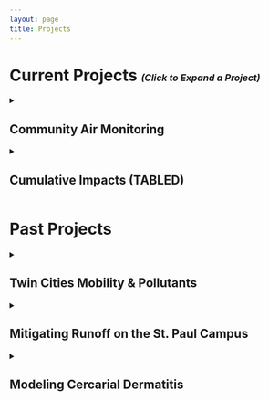 ```yaml
---
layout: page
title: Projects
---
```


<!-- For Collapible cell formatting - https://developer.mozilla.org/en-US/docs/Web/HTML/Element/details -->

<h1><b>Current Projects</b> <small><small><small><i>(Click to Expand a Project)</i></small></small></small></h1>

<!-- Community Air Monitoring -->
<details>
<summary><h2>Community Air Monitoring</h2>
</summary>

<h3>One Sentence Description</h3>

These are free and open-source repositories for to acquire, analyze, and visualize the data from the City of Minneapolis' <a href="https://www.minneapolismn.gov/government/programs-initiatives/environmental-programs/air-quality/" target="_blank">Community Air Monitoring Project</a>.
<br><br>
<center>
<h3> 
<a href="https://SpikeAlerts.github.io/Website" style = "color: Blue" target="_blank">SpikeAlerts Website</a>&emsp;&emsp;
<a href="https://github.com/SpikeAlerts/SpikeAlerts_Heroku" style = "color: Blue" target="_blank">SpikeAlerts for Heroku</a>&emsp;&emsp;
<a href="https://github.com/SpikeAlerts/AQ_SpikeAlerts" style = "color: Blue" target="_blank">SpikeAlerts Development</a>

<!--<a href="https://github.com/RwHendrickson/Community_Air_Monitoring" style = "color: Blue" target="_blank">Repository - Data Pipelines</a> -->
</h3>
</center>

<hr><hr><hr>

</details>

<!-- Env Hazards in Mpls -->
<details>
<summary><h2>Cumulative Impacts (TABLED)</h2>
</summary>
<!-- <br><br> -->

<h3><b> Abstract </b></h3>

It is understood that some parts of Minneapolis experience a greater burden of environmental hazard than others. Anecdotally and visually, this can be correlated to <a href="https://legacy.umn.edu/stories/a-city-divided-0" target="_blank">restrictive housing practices</a> of the early to mid 20th century. This project aims to quantify the cumulative environmental harms across Minneapolis at a fine spatial resolution with the intention of spatially correlating this with historic restrictive housing practices and modern demographics - continued <a href="https://drive.google.com/file/d/1BIHETrj83yiBUIB_gVJPmuoXAMaDP2_A/view?usp=drive_link" target="_blank">here</a>.

<br><br>

<center>
<i> Co-authored series in the Alley Newspaper </i> 
<br>
(<a href="https://alleynews.org/2023/07/after-decades-of-poor-air-in-phillips-proof-pollutants-harm-health/" target="_blank">Part I</a> | <a href="https://alleynews.org/2023/09/air-quality-and-cumulative-impacts/" target="_blank">Part II</a> | <a href="https://alleynews.org/2023/10/the-final-installment-air-quality-and-cumulative-impacts/" target="_blank">Part III</a>)
<h3> 
<a href="https://github.com/RwHendrickson/GIS5571/blob/main/Final_Project" style = "color: Blue" target="_blank">Repository - Hazard Index</a>&emsp;&emsp;
<a href="https://rwhendrickson.github.io/Community_Air_Monitoring/Notebooks/3_Web_Map/MVP" style = "color: Blue" target="_blank">Pollution Web Map - Minneapolis</a>
</h3> 
</center>

<br>

<center>
<h2> <b>Visualizations</b> </h2>
<img src="../figs/asthmaTrafficPm25emitters-FinalMap.png" alt="asthmaTrafficPm25emitters-FinalMap.png" class="responsive" width = 600/>
</center>

<center>
<img src="../figs/Phillips_Traffic-FinalMap.png" alt="Phillips_Traffic-FinalMap.png" class="responsive" width = 600/>

<br>
<h3> Example PM2.5 Air Quality Hazard Index </h3>
<img src="../figs/ExampleHazardIndex.png" alt="ExampleHazardIndex.png" class="responsive" width = 600/>
</center>

<!--<center>
<h3> Interpolation of 6-Month Average PM2.5 Observations</h3>
<img src="../figs/Purple Air Interpolation.png" alt="Purple Air Interpolation.png" class="responsive" width = 600/>
</center>

<center>
<h3> Residuals from Air Quality Hazard Index and Normalized PurpleAir Interpolation</h3>
<img src="../figs/ExampleResiduals.png" alt="ExampleResiduals.png" class="responsive" width = 600/>
</center>-->

<h3><b> Data Sources </b></h3>

<h4> <a href="https://files.pca.state.mn.us/pub/file_requests/datasets/Air/" target="_blank">MPCA's Permitted Industrial Emissions</a> </h4>
<h4> <a href="https://gisdata.mn.gov/dataset/trans-aadt-traffic-segments" target="_blank">MnDoT's Annual Average Daily Traffic (AADT)</a> </h4>
<h4> <a href="https://www.cdc.gov/places/index.html" target="_blank">PLACES Asthma Rates</a> </h4>
<!-- <h4> <a href="https://map.purpleair.com/1/mAQI/a60/p604800/cC0#11/44.9402/-93.2188">PurpleAir Observed Particulate Matter 2.5 (PM2.5)</a> </h4> -->

<hr><hr><hr>
</details>

<!-- Mapping Green Zones -->
<!--<details>
<summary><h2>Mapping Green Zones</h2>
</summary>

<h3>One Sentence Description</h3>

Create an interactive web site that promotes environmental justice and highlights the characteristics of the protected municipal <a href="https://www2.minneapolismn.gov/government/departments/health/environmental-programs/sustainability/green-zones/">Green Zones</a> in Minneapolis.

<center>
<h3> 
<a href="https://rwhendrickson.github.io/MappingGZ/MVP_2" class="btn" style = "color: Blue">Map</a>
<a href="https://github.com/RwHendrickson/MappingGZ" class="btn" style = "color: Blue">Repository</a> 
</h3>
</center>

<hr><hr><hr>

</details>-->

<h1><b>Past Projects</b></h1>
<!-- Mobility -->
<details>
<summary><h2>Twin Cities Mobility & Pollutants</h2>
</summary>

<center>

<i> Presented in Denver at the 2023 AAG Conference </i> 

<br> 

(<a href="https://drive.google.com/file/d/1SsGwYA1fzrX8Vt3p-IpZ3X70NN7KwxD6/view?usp=drive_link" target="_blank">Slides</a> | <a href="https://drive.google.com/file/d/1Y3SjIrVOmcSrzCygq_HvVVrLvtGeC03Z/view?usp=drive_link" target="_blank">Recording</a>) 

</center>

<br>

In this project, I worked with <a href="https://cla.umn.edu/about/directory/profile/dizhu" target="_blank">Dr. Di Zhu</a> and the GeoDI lab to explore the scaling relationships between human mobility and pollutants in the Twin Cities Metropolitan Area (TCMA). This involved:
<br> <br>
<ol>
<li>Cleaning and aggregating large datasets of:</li>
<ul>
<br>
<li>Unique mobile device trajectories in the TCMA </li>
<!--<ul><li>Research funded by Center for Urban & Regional Affairs (<a href="https://www.cura.umn.edu/" target="_blank">CURA</a>) </li></ul>-->
<li>Daily carbon dioxide emissions (<a href="https://www.nature.com/articles/s41597-022-01657-z" target="_blank">Source</a>) </li>
</ul>
<br>
<li>Computing human mobility indices at various time scales</li>
<br>
<li>Exploring relationships between mobility indices and municipal carbon emissions</li>
</ol>

<center>
<h2> <b>Visualizations</b> </h2>
</center>
<div class="grid">
    <div class="col-1-2">
       <div class="content">
           <img src="../figs/mpls_mobility.svg" alt="mpls_mobility.svg" class="responsive" width=600/>
       </div>
    </div>
    <div class="col-1-2">
       <div class="content">
             <embed type="text/html" src="../figs/Aggregated_GeoDI.html" width="400" height="400"/>
       </div>
    </div>
</div>

<hr><hr><hr>
</details>

<!-- Mitigating Runoff -->
<details>
<summary><h2>Mitigating Runoff on the St. Paul Campus</h2>
</summary>

The goal of this project was to find the most cost-effective storm-water runoff mitigation strategy for the St. Paul Campus of the University of Minnesota.
<br> <br>
This involved modeling Rainfall at Surface (RAS) and Surface Absorption (SA) to estimate runoff across the study area as well as approximating flow accumulation using Digital Elevation Model (DEM) data. Upon diagnosing the current condition of the campus’ storm preparedness, mitigation measures were proposed to bring net runoff of each watershed to zero.
<br> <br>
<center>
    <img src="../figs/25mm_Mitigation_map.png" title="25mm Storm Mitigation" class = "responsive" width="500">
<!--<iframe src="../figs/25mm_Mitigation_map.pdf#toolbar=0" title="25mm Storm Mitigation" width="100%" height="1000px">
</iframe>-->
</center>

<hr><hr><hr>
</details>
<!-- Swimmers Itch -->
<details>
<summary><h2>Modeling Cercarial Dermatitis</h2>
</summary>

<center>
<img src="../figs/REU Poster.png" alt="REU Poster.png" class="responsive" width = 500/>
</center>
<br> <br>
In the summer of 2016, I participated in an undergraduate research experience at the University of Wisconsin – La Crosse. Following their crash course in mathematical ecology, my mentors, <a href="https://www.uwlax.edu/profile/gsandland/" target="_blank">Dr. Greg Sandland</a> and <a href="https://www.uwlax.edu/profile/jpeirce/" target="_blank">Dr. James Peirce</a>, paired me with another undergraduate student, <a href="http://feffermanlab.org/kelly.html" target="_blank">Kelly Buch</a>.
<br> <br>
Tasked with finding our own research topic, my partner and I scoured countless articles and research papers. We eventually resolved to study cercarial dermatitis, also known as swimmers’ itch, because the control practices at that time were particularly harmful to lake ecosystems. By the end of the summer, we had built our own mathematical model of the parasite-host dynamics and coded a specialized RK4 differential equation solver into Matlab. This allowed us to experiment with more ecologically sound treatment methods and devise recommendations for lake management across the Midwest.
<br> <br>
We later presented our project at the 2017 Joint Mathematics Meeting in Atlanta, and our preliminary work led to a <a href="https://www.researchgate.net/publication/342077609_A_mathematical_model_for_the_control_of_swimmer%27s_itch" target="_blank">publication</a> in 2020 by Dr. Peirce and Dr. Sandland, in which we are acknowledged.

<hr><hr><hr>
</details>

